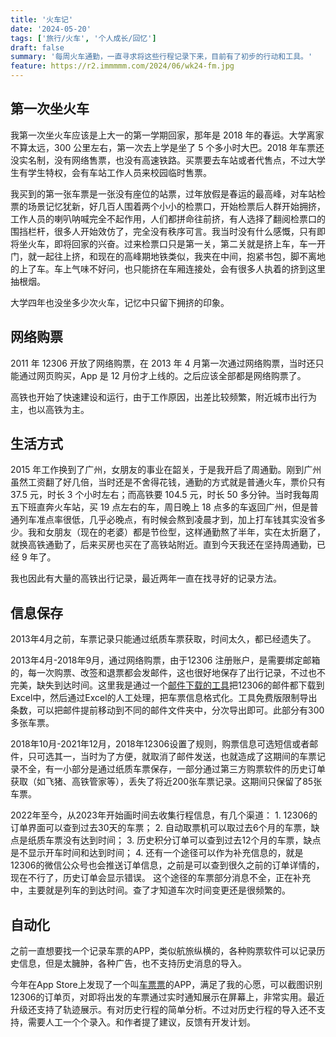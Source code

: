 ```yaml
---
title: '火车记'
date: '2024-05-20'
tags: ['旅行/火车', '个人成长/回忆']
draft: false
summary: '每周火车通勤，一直寻求将这些行程记录下来，目前有了初步的行动和工具。'
feature: https://r2.immmmm.com/2024/06/wk24-fm.jpg
---
```

## 第一次坐火车
我第一次坐火车应该是上大一的第一学期回家，那年是 2018 年的春运。大学离家不算太远，300 公里左右，第一次去上学是坐了 5 个多小时大巴。2018 年车票还没实名制，没有网络售票，也没有高速铁路。买票要去车站或者代售点，不过大学生有学生特权，会有车站工作人员来校园临时售票。

我买到的第一张车票是一张没有座位的站票，过年放假是春运的最高峰，对车站检票的场景记忆犹新，好几百人围着两个小小的检票口，开始检票后人群开始拥挤，工作人员的喇叭呐喊完全不起作用，人们都拼命往前挤，有人选择了翻阅检票口的围挡栏杆，很多人开始效仿了，完全没有秩序可言。我当时没有什么感慨，只有即将坐火车，即将回家的兴奋。过来检票口只是第一关，第二关就是挤上车，车一开门，就一起往上挤，和现在的高峰期地铁类似，我夹在中间，抱紧书包，脚不离地的上了车。车上气味不好问，也只能挤在车厢连接处，会有很多人执着的挤到这里抽根烟。
<!--more-->

大学四年也没坐多少次火车，记忆中只留下拥挤的印象。

## 网络购票
2011 年 12306 开放了网络购票，在 2013 年 4 月第一次通过网络购票，当时还只能通过网页购买，App 是 12 月份才上线的。之后应该全部都是网络购票了。

高铁也开始了快速建设和运行，由于工作原因，出差比较频繁，附近城市出行为主，也以高铁为主。 

## 生活方式
2015 年工作换到了广州，女朋友的事业在韶关，于是我开启了周通勤。刚到广州虽然工资翻了好几倍，当时还是不舍得花钱，通勤的方式就是普通火车，票价只有 37.5 元，时长 3 个小时左右；而高铁要 104.5 元，时长 50 多分钟。当时我每周五下班直奔火车站，买 19 点左右的车，周日晚上 18 点多的车返回广州，但是普通列车准点率很低，几乎必晚点，有时候会熬到凌晨才到，加上打车钱其实没省多少。我和女朋友（现在的老婆）都是节俭型，这样通勤熬了半年，实在太折磨了，就换高铁通勤了，后来买房也买在了高铁站附近。直到今天我还在坚持周通勤，已经 9 年了。

我也因此有大量的高铁出行记录，最近两年一直在找寻好的记录方法。 

## 信息保存
2013年4月之前，车票记录只能通过纸质车票获取，时间太久，都已经遗失了。

2013年4月-2018年9月，通过网络购票，由于12306 注册账户，是需要绑定邮箱的，每一次购票、改签和退票都会发邮件，这也很好地保存了出行记录，不过也不完美，缺失到达时间。这里我是通过一个[邮件下载的工具](https://timehound.vip/)把12306的邮件都下载到Excel中，然后通过Excel的人工处理，把车票信息格式化。工具免费版限制导出条数，可以把邮件提前移动到不同的邮件文件夹中，分次导出即可。此部分有300多张车票。

2018年10月-2021年12月，2018年12306设置了规则，购票信息可选短信或者邮件，只可选其一，当时为了方便，就取消了邮件发送，也就造成了这期间的车票记录不全，有一小部分是通过纸质车票保存，一部分通过第三方购票软件的历史订单获取（如飞猪、高铁管家等），丢失了将近200张车票记录。这期间只保留了85张车票。

2022年至今，从2023年开始画时间去收集行程信息，有几个渠道：
    1. 12306的订单界面可以查到过去30天的车票；
    2. 自动取票机可以取过去6个月的车票，缺点是纸质车票没有达到时间；
    3. 历史积分订单可以查到过去12个月的车票，缺点是不显示开车时间和达到时间；
    4. 还有一个途径可以作为补充信息的，就是12306的微信公众号也会推送订单信息，之前是可以查到很久之前的订单详情的，现在不行了，历史订单会显示错误。
这个途径的车票部分消息不全，正在补充中，主要就是列车的到达时间。查了才知道车次时间变更还是很频繁的。

## 自动化
之前一直想要找一个记录车票的APP，类似航旅纵横的，各种购票软件可以记录历史信息，但是太臃肿，各种广告，也不支持历史消息的导入。

今年在App Store上发现了一个叫[车票票](https://apps.apple.com/us/app/%E8%BD%A6%E7%A5%A8%E7%A5%A8-%E7%81%AB%E8%BD%A6%E9%AB%98%E9%93%81%E5%95%86%E5%8A%A1%E9%80%9A%E5%8B%A4%E6%8A%A2%E7%A5%A8%E8%BD%A6%E7%A5%A8%E6%94%B6%E8%97%8F%E7%A5%A8%E5%A4%B9/id6446212291?l=zh-Hans-CN)的APP，满足了我的心愿，可以截图识别12306的订单页，对即将出发的车票通过实时通知展示在屏幕上，非常实用。最近升级还支持了轨迹展示。有对历史行程的简单分析。不过对历史行程的导入还不支持，需要人工一个个录入。和作者提了建议，反馈有开发计划。
